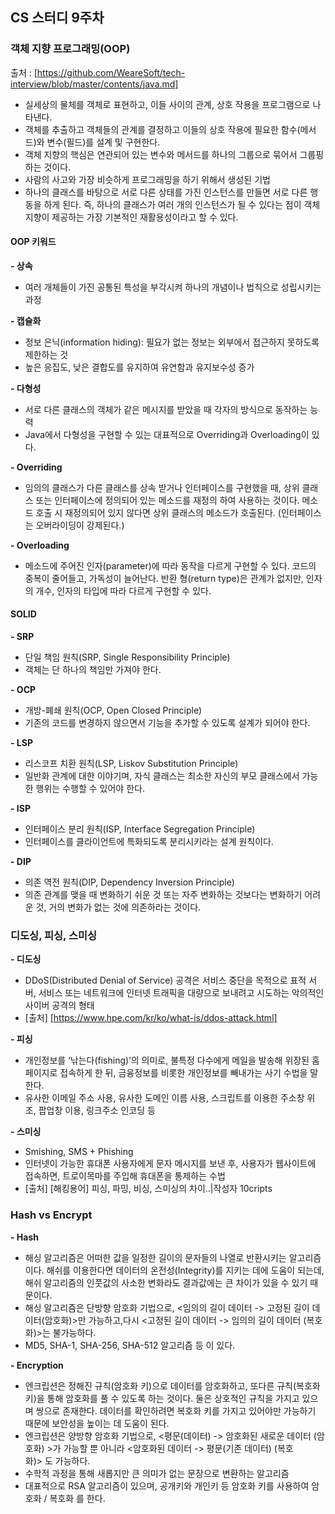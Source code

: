 ## CS 스터디 9주차

### 객체 지향 프로그래밍(OOP)
출처 : [https://github.com/WeareSoft/tech-interview/blob/master/contents/java.md]
* 실세상의 물체를 객체로 표현하고, 이들 사이의 관계, 상호 작용을 프로그램으로 나타낸다.
* 객체를 추출하고 객체들의 관계를 결정하고 이들의 상호 작용에 필요한 함수(메서드)와 변수(필드)를 설계 및 구현한다.
* 객체 지향의 핵심은 연관되어 있는 변수와 메서드를 하나의 그룹으로 묶어서 그룹핑하는 것이다.
* 사람의 사고와 가장 비슷하게 프로그래밍을 하기 위해서 생성된 기법
* 하나의 클래스를 바탕으로 서로 다른 상태를 가진 인스턴스를 만들면 서로 다른 행동을 하게 된다. 즉, 하나의 클래스가 여러 개의 인스턴스가 될 수 있다는 점이 객체 지향이 제공하는 가장 기본적인 재활용성이라고 할 수 있다.

#### OOP 키워드
**- 상속**
* 여러 개체들이 가진 공통된 특성을 부각시켜 하나의 개념이나 법칙으로 성립시키는 과정

**- 캡슐화**
* 정보 은닉(information hiding): 필요가 없는 정보는 외부에서 접근하지 못하도록 제한하는 것
* 높은 응집도, 낮은 결합도를 유지하여 유연함과 유지보수성 증가

**- 다형성**
* 서로 다른 클래스의 객체가 같은 메시지를 받았을 때 각자의 방식으로 동작하는 능력
* Java에서 다형성을 구현할 수 있는 대표적으로 Overriding과 Overloading이 있다.
  
**- Overriding**
- 임의의 클래스가 다른 클래스를 상속 받거나 인터페이스를 구현했을 때, 상위 클래스 또는 인터페이스에 정의되어 있는 메소드를 재정의 하여 사용하는 것이다. 메소드 호출 시 재정의되어 있지 않다면 상위 클래스의 메소드가 호출된다. (인터페이스는 오버라이딩이 강제된다.)

**- Overloading**
- 메소드에 주어진 인자(parameter)에 따라 동작을 다르게 구현할 수 있다. 코드의 중복이 줄어들고, 가독성이 늘어난다. 반환 형(return type)은 관계가 없지만, 인자의 개수, 인자의 타입에 따라 다르게 구현할 수 있다.

#### SOLID
**- SRP**
* 단일 책임 원칙(SRP, Single Responsibility Principle)
* 객체는 단 하나의 책임만 가져야 한다.

**- OCP**
* 개방-폐쇄 원칙(OCP, Open Closed Principle)
* 기존의 코드를 변경하지 않으면서 기능을 추가할 수 있도록 설계가 되어야 한다.

**- LSP** 
* 리스코프 치환 원칙(LSP, Liskov Substitution Principle)
* 일반화 관계에 대한 이야기며, 자식 클래스는 최소한 자신의 부모 클래스에서 가능한 행위는 수행할 수 있어야 한다.

**- ISP**
* 인터페이스 분리 원칙(ISP, Interface Segregation Principle)
* 인터페이스를 클라이언트에 특화되도록 분리시키라는 설계 원칙이다.

**- DIP**
* 의존 역전 원칙(DIP, Dependency Inversion Principle)
* 의존 관계를 맺을 때 변화하기 쉬운 것 또는 자주 변화하는 것보다는 변화하기 어려운 것, 거의 변화가 없는 것에 의존하라는 것이다.
  
### 디도싱, 피싱, 스미싱
**- 디도싱**
* DDoS(Distributed Denial of Service) 공격은 서비스 중단을 목적으로 표적 서버, 서비스 또는 네트워크에 인터넷 트래픽을 대량으로 보내려고 시도하는 악의적인 사이버 공격의 형태
* [출처] [https://www.hpe.com/kr/ko/what-is/ddos-attack.html]

**- 피싱**
* 개인정보를 ‘낚는다(fishing)’의 의미로, 불특정 다수에게 메일을 발송해 위장된 홈페이지로 접속하게 한 뒤, 금융정보를 비롯한 개인정보를 빼내가는 사기 수법을 말한다.
* 유사한 이메일 주소 사용, 유사한 도메인 이름 사용, 스크립트를 이용한 주소창 위조, 팝업창 이용, 링크주소 인코딩 등

**- 스미싱**
* Smishing, SMS + Phishing
* 인터넷이 가능한 휴대폰 사용자에게 문자 메시지를 보낸 후, 사용자가 웹사이트에 접속하면, 트로이목마를 주입해 휴대폰을 통제하는 수법
* [출처] [해킹용어] 피싱, 파밍, 비싱, 스미싱의 차이..|작성자 10cripts


### Hash vs Encrypt
**- Hash**
- 해싱 알고리즘은 어떠한 값을 일정한 길이의 문자들의 나열로 반환시키는 알고리즘이다. 해쉬를 이용한다면 데이터의 온전성(Integrity)를 지키는 데에 도움이 되는데, 해쉬 알고리즘의 인풋값의 사소한 변화라도 결과값에는 큰 차이가 있을 수 있기 때문이다.
- 해싱 알고리즘은 단방향 암호화 기법으로, <임의의 길이 데이터 -> 고정된 길이 데이터(암호화)>만 가능하고,다시 <고정된 길이 데이터 -> 임의의 길이 데이터 (복호화)>는 불가능하다.
- MD5, SHA-1, SHA-256, SHA-512 알고리즘 등 이 있다.


**- Encryption**
- 엔크립션은 정해진 규칙(암호화 키)으로 데이터를 암호화하고, 또다른 규칙(복호화 키)을 통해 암호화를 풀 수 있도록 하는 것이다. 둘은 상호적인 규칙을 가지고 있으며 쌍으로 존재한다. 데이터를 확인하려면 복호화 키를 가지고 있어야만 가능하기 때문에 보안성을 높이는 데 도움이 된다. 
- 엔크립션은 양방향 암호화 기법으로, <평문(데이터) -> 암호화된 새로운 데이터 (암호화) >가 가능할 뿐 아니라 <암호화된 데이터 -> 평문(기존 데이터) (복호화)> 도 가능하다.
- 수학적 과정을 통해 새롭지만 큰 의미가 없는 문장으로 변환하는 알고리즘
- 대표적으로 RSA 알고리즘이 있으며, 공개키와 개인키 등 암호화 키를 사용하여 암호화 / 복호화 를 한다.
